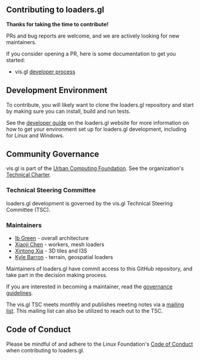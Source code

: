 ## Contributing to loaders.gl

**Thanks for taking the time to contribute!**

PRs and bug reports are welcome, and we are actively looking for new maintainers.

If you consider opening a PR, here is some documentation to get you started:

- vis.gl [developer process](https://www.github.com/visgl/tsc/tree/master/developer-process)

## Development Environment

To contribute, you will likely want to clone the loaders.gl repository and start by making sure you can install, build and run tests. 

See the [developer guide](https://loaders.gl/docs/dev-env) on the loaders.gl website for more information on how to get your environment set up for loaders.gl development, including for Linux and Windows.

## Community Governance

vis.gl is part of the [Urban Computing Foundation](https://uc.foundation/). See the organization's [Technical Charter](https://github.com/visgl/tsc/blob/master/Technical%20Charter.md).

### Technical Steering Committee

loaders.gl development is governed by the vis.gl Technical Steering Committee (TSC).

### Maintainers

- [Ib Green](https://github.com/ibgreen) - overall architecture
- [Xiaoji Chen](https://github.com/pessimistress) - workers, mesh loaders
- [Xintong Xia](https://github.com/xintongxia) - 3D tiles and I3S
- [Kyle Barron](https://github.com/kylebarron) - terrain, geospatial loaders

Maintainers of loaders.gl have commit access to this GitHub repository, and take part in the decision making process.

If you are interested in becoming a maintainer, read the [governance guidelines](https://github.com/visgl/tsc/tree/master/developer-process/governance.md).

The vis.gl TSC meets monthly and publishes meeting notes via a [mailing list](https://lists.uc.foundation/g/visgl).
This mailing list can also be utilized to reach out to the TSC.

## Code of Conduct

Please be mindful of and adhere to the Linux Foundation's [Code of Conduct](https://lfprojects.org/policies/code-of-conduct/) when contributing to loaders.gl.
